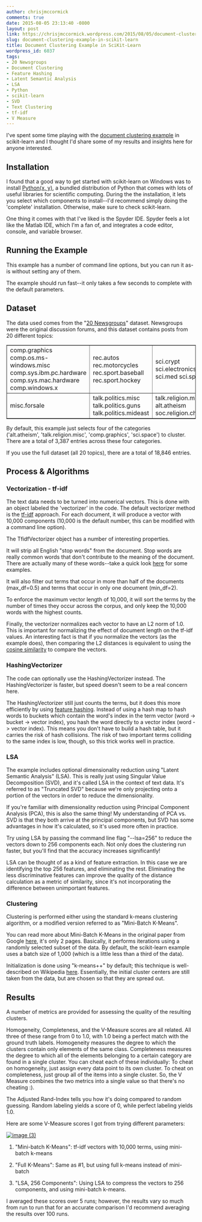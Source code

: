 ```yaml
---
author: chrisjmccormick
comments: true
date: 2015-08-05 23:13:40 -0800
layout: post
link: https://chrisjmccormick.wordpress.com/2015/08/05/document-clustering-example-in-scikit-learn/
slug: document-clustering-example-in-scikit-learn
title: Document Clustering Example in SciKit-Learn
wordpress_id: 6037
tags:
- 20 Newsgroups
- Document Clustering
- Feature Hashing
- Latent Semantic Analysis
- LSA
- Python
- scikit-learn
- SVD
- Text Clustering
- tf-idf
- V Measure
---
```


I've spent some time playing with the [document clustering example](http://scikit-learn.org/stable/auto_examples/document_clustering.html) in scikit-learn and I thought I'd share some of my results and insights here for anyone interested.


## Installation


I found that a good way to get started with scikit-learn on Windows was to install [Python(x, y)](https://code.google.com/p/pythonxy/wiki/Downloads), a bundled distribution of Python that comes with lots of useful libraries for scientific computing. During the the installation, it lets you select which components to install--I'd recommend simply doing the 'complete' installation. Otherwise, make sure to check scikit-learn.

One thing it comes with that I've liked is the Spyder IDE. Spyder feels a lot like the Matlab IDE, which I'm a fan of, and integrates a code editor, console, and variable browser.


## Running the Example


This example has a number of command line options, but you can run it as-is without setting any of them.

The example should run fast--it only takes a few seconds to complete with the default parameters.


## Dataset


The data used comes from the "[20 Newsgroups](http://qwone.com/~jason/20Newsgroups/)" dataset. Newsgroups were the original discussion forums, and this dataset contains posts from 20 different topics:
<table border="1" >
<tbody >
<tr >

<td >comp.graphics
comp.os.ms-windows.misc
comp.sys.ibm.pc.hardware
comp.sys.mac.hardware
comp.windows.x
</td>

<td >rec.autos
rec.motorcycles
rec.sport.baseball
rec.sport.hockey
</td>

<td >sci.crypt
sci.electronics
sci.med
sci.space
</td>
</tr>
<tr >

<td >misc.forsale
</td>

<td >talk.politics.misc
talk.politics.guns
talk.politics.mideast
</td>

<td style="text-align:left;" >talk.religion.misc
alt.atheism
soc.religion.christian
</td>
</tr>
</tbody>
</table>
By default, this example just selects four of the categories ('alt.atheism', 'talk.religion.misc', 'comp.graphics', 'sci.space') to cluster. There are a total of 3,387 entries across these four categories.

If you use the full dataset (all 20 topics), there are a total of 18,846 entries.


## Process & Algorithms




### Vectorization - tf-idf


The text data needs to be turned into numerical vectors. This is done with an object labeled the 'vectorizer' in the code. The default vectorizer method is the [tf-idf](https://en.wikipedia.org/wiki/Tf%E2%80%93idf) approach. For each document, it will produce a vector with 10,000 components (10,000 is the default number, this can be modified with a command line option).

The TfidfVectorizer object has a number of interesting properties.

It will strip all English "stop words" from the document. Stop words are really common words that don't contribute to the meaning of the document. There are actually many of these words--take a quick look [here](http://xpo6.com/list-of-english-stop-words/) for some examples.

It will also filter out terms that occur in more than half of the documents (max_df=0.5) and terms that occur in only one document (min_df=2).

To enforce the maximum vector length of 10,000, it will sort the terms by the number of times they occur across the corpus, and only keep the 10,000 words with the highest counts.

Finally, the vectorizer normalizes each vector to have an L2 norm of 1.0. This is important for normalizing the effect of document length on the tf-idf values. An interesting fact is that if you normalize the vectors (as the example does), then comparing the L2 distances is equivalent to using the [cosine similarity](https://en.wikipedia.org/wiki/Cosine_similarity) to compare the vectors.


### HashingVectorizer


The code can optionally use the HashingVectorizer instead. The HashingVectorizer is faster, but speed doesn't seem to be a real concern here.

The HashingVectorizer still just counts the terms, but it does this more efficiently by using [feature hashing](https://en.wikipedia.org/wiki/Feature_hashing). Instead of using a hash map to hash words to buckets which contain the word's index in the term vector (word -> bucket -> vector index), you hash the word directly to a vector index (word -> vector index). This means you don't have to build a hash table, but it carries the risk of hash collisions. The risk of two important terms colliding to the same index is low, though, so this trick works well in practice.


### LSA


The example includes optional dimensionality reduction using "Latent Semantic Analysis" (LSA). This is really just using Singular Value Decomposition (SVD), and it's called LSA in the context of text data. It's referred to as "Truncated SVD" because we're only projecting onto a portion of the vectors in order to reduce the dimensionality.

If you're familiar with dimensionality reduction using Principal Component Analysis (PCA), this is also the same thing! My understanding of PCA vs. SVD is that they both arrive at the principal components, but SVD has some advantages in how it's calculated, so it's used more often in practice.

Try using LSA by passing the command line flag "--lsa=256" to reduce the vectors down to 256 components each. Not only does the clustering run faster, but you'll find that the accuracy increases significantly!

LSA can be thought of as a kind of feature extraction. In this case we are identifying the top 256 features, and eliminating the rest. Eliminating the less discriminative features can improve the quality of the distance calculation as a metric of similarity, since it's not incorporating the difference between unimportant features.


### Clustering


Clustering is performed either using the standard k-means clustering algorithm, or a modified version referred to as "Mini-Batch K-Means".

You can read more about Mini-Batch K-Means in the original paper from Google [here](http://www.eecs.tufts.edu/~dsculley/papers/fastkmeans.pdf), it's only 2 pages. Basically, it performs iterations using a randomly selected subset of the data. By default, the scikit-learn example uses a batch size of 1,000 (which is a little less than a third of the data).

Initialization is done using "k-means++" by default; this technique is well-described on Wikipedia [here](https://en.wikipedia.org/wiki/K-means%2B%2B). Essentially, the initial cluster centers are still taken from the data, but are chosen so that they are spread out.


## Results


A number of metrics are provided for assessing the quality of the resulting clusters.

Homogeneity, Completeness, and the V-Measure scores are all related. All three of these range from 0 to 1.0, with 1.0 being a perfect match with the ground truth labels. Homogeneity measures the degree to which the clusters contain only elements of the same class. Completeness measures the degree to which all of the elements belonging to a certain category are found in a single cluster. You can cheat each of these individually: To cheat on homogeneity, just assign every data point to its own cluster. To cheat on completeness, just group all of the items into a single cluster. So, the V Measure combines the two metrics into a single value so that there's no cheating :).

The Adjusted Rand-Index tells you how it's doing compared to random guessing. Random labeling yields a score of 0, while perfect labeling yields 1.0.

Here are some V-Measure scores I got from trying different parameters:

[![image (3)](https://chrisjmccormick.files.wordpress.com/2015/08/image-3.png)](https://chrisjmccormick.files.wordpress.com/2015/08/image-3.png)



	
  1. "Mini-batch K-Means": tf-idf vectors with 10,000 terms, using mini-batch k-means

	
  2. "Full K-Means": Same as #1, but using full k-means instead of mini-batch

	
  3. "LSA, 256 Components": Using LSA to compress the vectors to 256 components, and using mini-batch k-means.


I averaged these scores over 5 runs; however, the results vary so much from run to run that for an accurate comparison I'd recommend averaging the results over 100 runs.


